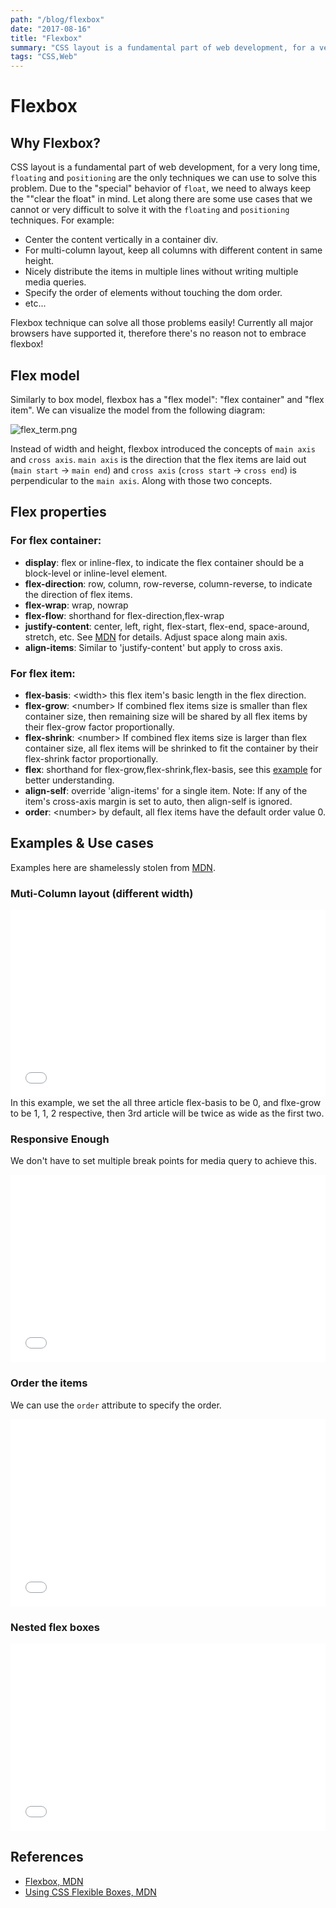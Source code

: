 ```yaml
---
path: "/blog/flexbox"
date: "2017-08-16"
title: "Flexbox"
summary: "CSS layout is a fundamental part of web development, for a very long time, \"floating\" and \"positioning\" are the only techniques we can use to solve this problem. However, \"floating\" and \"positioning\" are always a headache to front end developer, It is time to embrace Flexbox!"
tags: "CSS,Web"
---
```

# Flexbox

## Why Flexbox?
CSS layout is a fundamental part of web development, for a very long time, `floating` and `positioning` are the only techniques we can use to solve this problem. Due to the "special" behavior of `float`, we need to always keep the ""clear the float" in mind. Let along there are some use cases that we cannot or very difficult to solve it with the `floating` and `positioning` techniques. For example:
 - Center the content vertically in a container div.
 - For multi-column layout, keep all columns with different content in same height.
 - Nicely distribute the items in multiple lines without writing multiple media queries.
 - Specify the order of elements without touching the dom order.
 - etc...

Flexbox technique can solve all those problems easily! Currently all major browsers have supported it, therefore there's no reason not to embrace flexbox!
 
## Flex model
Similarly to box model, flexbox has a "flex model": "flex container" and "flex item". We can visualize the model from the following diagram:
<div>
<img src="https://mdn.mozillademos.org/files/3739/flex_terms.png" alt='flex_term.png'></div>

Instead of width and height, flexbox introduced the concepts of `main axis` and `cross axis`. `main axis` is the direction that the flex items are laid out (`main start` -> `main end`) and `cross axis` (`cross start` -> `cross end`) is perpendicular to the `main axis`. Along with those two concepts.

## Flex properties

### For flex container:
 - **display**: flex or inline-flex, to indicate the flex container should be a block-level or inline-level element.
 - **flex-direction**: row, column, row-reverse, column-reverse, to indicate the direction of flex items.
 - **flex-wrap**: wrap, nowrap
 - **flex-flow**: shorthand for flex-direction,flex-wrap
 - **justify-content**: center, left, right, flex-start, flex-end, space-around, stretch, etc. See [MDN](https://developer.mozilla.org/en-US/docs/Web/CSS/justify-content) for details. Adjust space along main axis.
 - **align-items**: Similar to 'justify-content' but apply to cross axis.

### For flex item:
 - **flex-basis**: \<width> this flex item's basic length in the flex direction.
 - **flex-grow**: \<number> If combined flex items size is smaller than flex container size, then remaining size will be shared by all flex items by their flex-grow factor proportionally.
 - **flex-shrink**: \<number> If combined flex items size is larger than flex container size, all flex items will be shrinked to fit the container by their flex-shrink factor proportionally.
 - **flex**: shorthand for flex-grow,flex-shrink,flex-basis, see this [example](https://css-tricks.com/almanac/properties/f/flex-shrink/) for better understanding.
 - **align-self**: override 'align-items' for a single item. Note: If any of the item's cross-axis margin is set to auto, then align-self is ignored.
 - **order**: \<number> by default, all flex items have the default order value 0.
 
## Examples & Use cases
Examples here are shamelessly stolen from [MDN](https://developer.mozilla.org/en-US/docs/Web/CSS/CSS_Flexible_Box_Layout/Using_CSS_flexible_boxes).

### Muti-Column layout (different width)
<iframe width="100%" height="300" src="//jsfiddle.net/coderwz/qo3w4hq7/1/embedded/result,html,css/" allowfullscreen="allowfullscreen" frameborder="0"></iframe>
In this example, we set the all three article flex-basis to be 0, and flxe-grow to be 1, 1, 2 respective, then 3rd article will be twice  as wide as the first two.

### Responsive Enough
We don't have to set multiple break points for media query to achieve this.
<iframe width="100%" height="300" src="//jsfiddle.net/coderwz/tcdh47hw/embedded/result,html,css/" allowfullscreen="allowfullscreen" frameborder="0"></iframe>

### Order the items
We can use the `order` attribute to specify the order.
<iframe width="100%" height="300" src="//jsfiddle.net/coderwz/nue8ntra/embedded/result,html,css/" allowfullscreen="allowfullscreen" frameborder="0"></iframe>

### Nested flex boxes
<iframe width="100%" height="300" src="//jsfiddle.net/spoiledPiggy/jh1scbpL/embedded/result,html,css/" allowfullscreen="allowfullscreen" frameborder="0"></iframe>

## References
 - [Flexbox, MDN](https://developer.mozilla.org/en-US/docs/Learn/CSS/CSS_layout/Flexbox)
 - [Using CSS Flexible Boxes,  MDN](https://developer.mozilla.org/en-US/docs/Web/CSS/CSS_Flexible_Box_Layout/Using_CSS_flexible_boxes)

